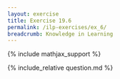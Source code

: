 ```yaml
---
layout: exercise
title: Exercise 19.6
permalink: /ilp-exercises/ex_6/
breadcrumb: Knowledge in Learning
---
```


{% include mathjax_support %}

<div><i class="arrow-up loader" data-chapter="ilp-exercises" data-exercise="ex_6" data-rating="0"></i></div>
{% include_relative question.md %}
